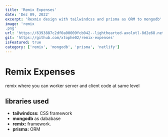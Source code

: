 ```yaml
---
title: 'Remix Expenses'
date: 'Dez 09, 2022'
excerpt: 'Rexmix design with tailwindcss and prisma as ORM to mongodb'
image: 'remix
.png'
url: 'https://6393887c2df0a00009fcb042--lighthearted-axolotl-8d2e68.netlify.app/'
git: 'https://github.com/xtophe02/remix-expenses'
isFeatured: true
category: ['remix', 'mongodb', 'prisma', 'netlify']
---
```


# Remix Expenses

remix where you can worker server and client code at same level

## libraries used

- **tailwindcss:** CSS framework
- **mongodb** as dababase
- **remix:** framework.
- **prisma:** ORM
